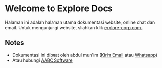 # Welcome to Explore Docs

Halaman ini adalah halaman utama dokumentasi website, online chat dan email.
Untuk mengunjungi website, sliahkan klik [explore-corp.com <i class="fa fa-external-link"></i>](http://www.explore-corp.com).

## Notes
* Dokumentasi ini dibuat oleh abdul mun'im ([Kirim Email](mailto:abdmun8@gail.com) atau [Whatsapp](https://wa.me/628996226977?text=Saya%20mau%20bertanya%20tentang%20dokumentasi%20Explore))
* Atau hubungi [AABC Software](http://www.aabc-software.com)

